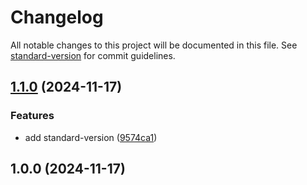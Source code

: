 # Changelog

All notable changes to this project will be documented in this file. See [standard-version](https://github.com/conventional-changelog/standard-version) for commit guidelines.

## [1.1.0](https://github.com/alexisfrene/lodenaty_wep_app/compare/v1.0.0...v1.1.0) (2024-11-17)


### Features

* add standard-version ([9574ca1](https://github.com/alexisfrene/lodenaty_wep_app/commit/9574ca10a66edc4e6ec8714bbc9cf6cbfd24228c))

## 1.0.0 (2024-11-17)

